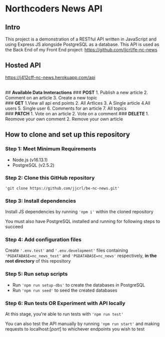 # <b>Northcoders News API</b>

## <b>Intro</b>
This project is a demonstration of a RESTful API written in JavaScript and using Express JS alongside PostgreSQL as a database.
This API is used as the Back End of my Front End project: https://github.com/jjcrl/fe-nc-news

## <b>Hosted API</b>
https://j412cff-nc-news.herokuapp.com/api

<br>
## <b>Available Data Innteractions</b>
### <b>POST</b>
1. Publish a new article
2. Comment on an article
3. Create a new topic
<br>
### <b>GET</b>
1.View all api end points
2. All Artlices
3. A Single article 
4.All users
5. Single user
6. Comments for an article
7. All topics
<br>
### <b>PATCH</b>
1. Vote on an article
2. Vote on a comment
### <b>DELETE </b>
1. Reomove your own comment 
2. Remove your own article 
<br>

## <b>How to clone and set up this repository</b>

### <b>Step 1:</b> Meet Minimum Requirements

- Node.js (v16.13.1)
- PostgreSQL (v2.5.2)

### <b>Step 2:</b> Clone this GitHub repository

`'git clone https://github.com/jjcrl/be-nc-news.git'`

### <b>Step 3:</b> Install dependencies

Install JS dependencies by running `'npm i'` within the cloned repository

You must also have PostgreSQL installed and running for following steps to succeed

### <b>Step 4:</b> Add configuration files

Create `'.env.test'` and `'.env.development'` files containing `'PGDATABASE=nc_news_test'` and `'PGDATABASE=nc_news'` respectively, <b>in the root directory</b> of this repository

### <b>Step 5:</b> Run setup scripts

- Run `'npm run setup-dbs'` to create the databases in PostgreSQL
- Run `'npm run seed'` to seed the created databases

### <b>Step 6:</b> Run tests OR Experiment with API locally

At this stage, you're able to run tests with `'npm run test'`

You can also test the API manually by running `'npm run start'` and making requests to localhost:[_port_] to whichever endpoints you wish to test
